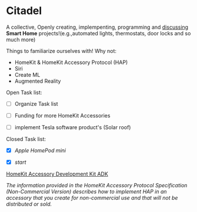 # Citadel

A collective, Openly creating, implempenting, programming and [discussing](https://github.com/ModestGoblin/Citadel/discussions) **Smart Home** projects!(e.g.,automated lights, thermostats, door locks and so much more)

Things to familiarize ourselves with! Why not:
- HomeKit & HomeKit Accessory Protocol (HAP)
- Siri
- Create ML
- Augmented Reality 



Open Task list:
- [ ] Organize Task list
- [ ] Funding for more HomeKit Accessories
- [ ] implement Tesla software product's (Solar roof)






Closed Task list:

- [x] *Apple HomePod mini*
- [x] *start*



















[HomeKit Accessory Development Kit ADK](https://github.com/ModestGoblin/HomeKitADK)

*The information provided in the HomeKit Accessory Protocol Specification (Non-Commercial Version) describes how to implement HAP in an accessory that you create for non-commercial use and that will not be distributed or sold.*
